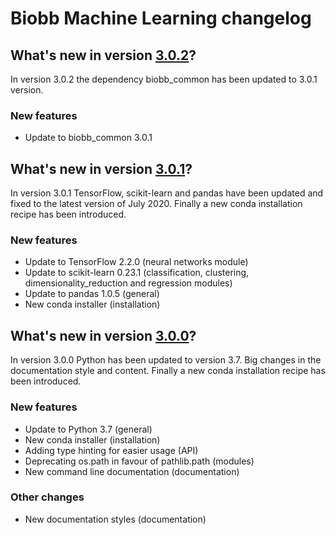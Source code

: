 # Biobb Machine Learning changelog

## What's new in version [3.0.2](https://github.com/bioexcel/biobb_ml/releases/tag/v3.0.2)?
In version 3.0.2 the dependency biobb_common has been updated to 3.0.1 version.

### New features

* Update to biobb_common 3.0.1

## What's new in version [3.0.1](https://github.com/bioexcel/biobb_ml/releases/tag/v3.0.1)?
In version 3.0.1 TensorFlow, scikit-learn and pandas have been updated and fixed to the latest version of July 2020. Finally a new conda installation recipe has been introduced.

### New features

* Update to TensorFlow 2.2.0 (neural networks module)
* Update to scikit-learn 0.23.1 (classification, clustering, dimensionality_reduction and regression modules)
* Update to pandas 1.0.5 (general)
* New conda installer (installation)

## What's new in version [3.0.0](https://github.com/bioexcel/biobb_ml/releases/tag/v3.0.0)?
In version 3.0.0 Python has been updated to version 3.7. Big changes in the documentation style and content. Finally a new conda installation recipe has been introduced.

### New features

* Update to Python 3.7 (general)
* New conda installer (installation)
* Adding type hinting for easier usage (API)
* Deprecating os.path in favour of pathlib.path (modules)
* New command line documentation (documentation)

### Other changes

* New documentation styles (documentation)
